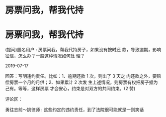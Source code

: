 # 房票问我，帮我代持

# 房票问我，帮我代持

(提问)匿名用户 : 房票问我，帮我代持房子，如果没有按时还 款，导致逾期，影响征信，怎么办？一般这种情况如何处 理？

2019-07-17

回答：写明违约责任。比如：1、逾期还款 1 次，则出了 3 天之 内还款之外，要赔偿房票一个月的月供；2、如果累计 2 次发 生上述情况，则房票有权把房子据为己有。等等，这样房票 才会安心，约束是对双方的共同约束。(2 赞)

评论区：

勇往志前～姚律师 : 这些约定的违约责任，到了法院很可能就是一则笑话

<title class="calibre11">img4</title>